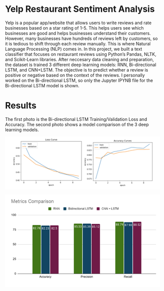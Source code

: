 # Yelp Restaurant Sentiment Analysis

Yelp is a popular app/website that allows users to write reviews and rate businesses based on a star rating of 1-5.  This helps users see which businesses are good and helps businesses understand their customers. However, many businesses have hundreds of reviews left by customers, so it is tedious to shift through each review manually. This is where Natural Language Processing (NLP) comes in. In this project, we built a text classifier that focuses on restaurant reviews using Python’s Pandas, NLTK, and Scikit-Learn libraries.  After neccesary data cleaning and preparation, the dataset is trained 3 different deep learning models: RNN, Bi-directional LSTM, and CNN+LSTM.  The objective is to predict whether a review is positive or negative based on the context of the reviews. I personally worked on the Bi-directional LSTM, so only the Jupyter IPYNB file for the Bi-directional LSTM model is shown.  

# Results 
The first photo is the Bi-directional LSTM Training/Validation Loss and Accuracy. The second photo shows a model comparison of the 3 deep learning models. 

![alt text](https://github.com/kristienguyen100/Yelp_NLP_Restaurants/blob/main/Pics/Bi-directional%20LSTM%20result.png)

![alt text](https://github.com/kristienguyen100/Yelp_NLP_Restaurants/blob/main/Pics/Model%20Comparison.png)

